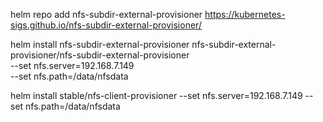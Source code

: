 helm repo add nfs-subdir-external-provisioner https://kubernetes-sigs.github.io/nfs-subdir-external-provisioner/


helm install nfs-subdir-external-provisioner nfs-subdir-external-provisioner/nfs-subdir-external-provisioner \
    --set nfs.server=192.168.7.149 \
    --set nfs.path=/data/nfsdata

helm install stable/nfs-client-provisioner --set nfs.server=192.168.7.149 --set nfs.path=/data/nfsdata